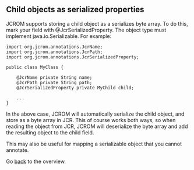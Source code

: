 ## Child objects as serialized properties ##

JCROM supports storing a child object as a serializes byte array. To do this, mark your field with @JcrSerializedProperty. The object type must implement java.io.Serializable. For example:

```
import org.jcrom.annotations.JcrName;
import org.jcrom.annotations.JcrPath;
import org.jcrom.annotations.JcrSerializedProperty;

public class MyClass {

    @JcrName private String name;
    @JcrPath private String path;
    @JcrSerializedProperty private MyChild child;

    ...
}
```

In the above case, JCROM will automatically serialize the child object, and store as a byte array in JCR. This of course works both ways, so when reading the object from JCR, JCROM will deserialize the byte array and add the resulting object to the child field.

This may also be useful for mapping a serializable object that you cannot annotate.

Go [back](UserGuide.md) to the overview.